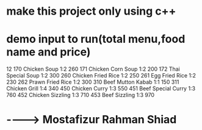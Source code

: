 # make this project only using c++
# demo input to run(total menu,food name and price)
  12
  170
  Chicken Soup 1:2
  260
  171
  Chicken Corn Soup 1:2
  200
  172
  Thai Special Soup 1:2
  300
  260
  Chicken Fried Rice 1:2
  250
  261
  Egg Fried Rice 1:2
  230
  262
  Prawn Fried Rice 1:2
  300
  310
  Beef Mutton Kabab 1:1
  150
  311
  Chicken Grill 1:4
  340
  450
  Chicken Curry 1:3
  550
  451
  Beef Special Curry 1:3
  760
  452
  Chicken Sizzling 1:3
  710
  453
  Beef Sizzling 1:3
  970
#
# ----> Mostafizur Rahman Shiad
